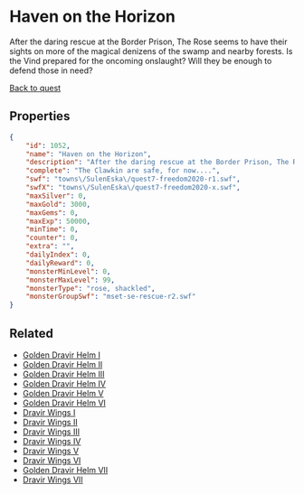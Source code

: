# Haven on the Horizon

After the daring rescue at the Border Prison, The Rose seems to have their sights on more of the magical denizens of the swamp and nearby forests. Is the Vind prepared for the oncoming onslaught? Will they be enough to defend those in need?

[Back to quest](../quests.md)

## Properties

```json
{
    "id": 1052,
    "name": "Haven on the Horizon",
    "description": "After the daring rescue at the Border Prison, The Rose seems to have their sights on more of the magical denizens of the swamp and nearby forests. Is the Vind prepared for the oncoming onslaught? Will they be enough to defend those in need?",
    "complete": "The Clawkin are safe, for now....",
    "swf": "towns\/SulenEska\/quest7-freedom2020-r1.swf",
    "swfX": "towns\/SulenEska\/quest7-freedom2020-x.swf",
    "maxSilver": 0,
    "maxGold": 3000,
    "maxGems": 0,
    "maxExp": 50000,
    "minTime": 0,
    "counter": 0,
    "extra": "",
    "dailyIndex": 0,
    "dailyReward": 0,
    "monsterMinLevel": 0,
    "monsterMaxLevel": 99,
    "monsterType": "rose, shackled",
    "monsterGroupSwf": "mset-se-rescue-r2.swf"
}
```

## Related

- [Golden Dravir Helm I](../items/10019-golden-dravir-helm-i.md)
- [Golden Dravir Helm II](../items/10020-golden-dravir-helm-ii.md)
- [Golden Dravir Helm III](../items/10021-golden-dravir-helm-iii.md)
- [Golden Dravir Helm IV](../items/10022-golden-dravir-helm-iv.md)
- [Golden Dravir Helm V](../items/10023-golden-dravir-helm-v.md)
- [Golden Dravir Helm VI](../items/10024-golden-dravir-helm-vi.md)
- [Dravir Wings I](../items/10025-dravir-wings-i.md)
- [Dravir Wings II](../items/10026-dravir-wings-ii.md)
- [Dravir Wings III](../items/10027-dravir-wings-iii.md)
- [Dravir Wings IV](../items/10028-dravir-wings-iv.md)
- [Dravir Wings V](../items/10029-dravir-wings-v.md)
- [Dravir Wings VI](../items/10030-dravir-wings-vi.md)
- [Golden Dravir Helm VII](../items/20062-golden-dravir-helm-vii.md)
- [Dravir Wings VII](../items/20064-dravir-wings-vii.md)

